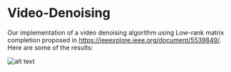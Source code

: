 # Video-Denoising

Our implementation of a video denoising algorithm using Low-rank matrix completion proposed in https://ieeexplore.ieee.org/document/5539849/.
Here are some of the results:

![alt text]()
